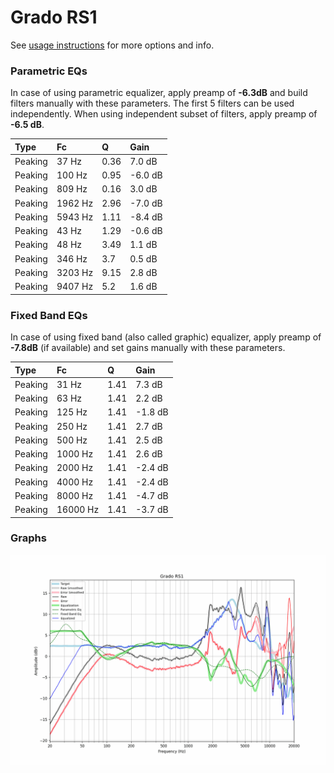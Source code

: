 # Grado RS1
See [usage instructions](https://github.com/jaakkopasanen/AutoEq#usage) for more options and info.

### Parametric EQs
In case of using parametric equalizer, apply preamp of **-6.3dB** and build filters manually
with these parameters. The first 5 filters can be used independently.
When using independent subset of filters, apply preamp of **-6.5 dB**.

| Type    | Fc      |    Q | Gain    |
|:--------|:--------|:-----|:--------|
| Peaking | 37 Hz   | 0.36 | 7.0 dB  |
| Peaking | 100 Hz  | 0.95 | -6.0 dB |
| Peaking | 809 Hz  | 0.16 | 3.0 dB  |
| Peaking | 1962 Hz | 2.96 | -7.0 dB |
| Peaking | 5943 Hz | 1.11 | -8.4 dB |
| Peaking | 43 Hz   | 1.29 | -0.6 dB |
| Peaking | 48 Hz   | 3.49 | 1.1 dB  |
| Peaking | 346 Hz  | 3.7  | 0.5 dB  |
| Peaking | 3203 Hz | 9.15 | 2.8 dB  |
| Peaking | 9407 Hz | 5.2  | 1.6 dB  |

### Fixed Band EQs
In case of using fixed band (also called graphic) equalizer, apply preamp of **-7.8dB**
(if available) and set gains manually with these parameters.

| Type    | Fc       |    Q | Gain    |
|:--------|:---------|:-----|:--------|
| Peaking | 31 Hz    | 1.41 | 7.3 dB  |
| Peaking | 63 Hz    | 1.41 | 2.2 dB  |
| Peaking | 125 Hz   | 1.41 | -1.8 dB |
| Peaking | 250 Hz   | 1.41 | 2.7 dB  |
| Peaking | 500 Hz   | 1.41 | 2.5 dB  |
| Peaking | 1000 Hz  | 1.41 | 2.6 dB  |
| Peaking | 2000 Hz  | 1.41 | -2.4 dB |
| Peaking | 4000 Hz  | 1.41 | -2.4 dB |
| Peaking | 8000 Hz  | 1.41 | -4.7 dB |
| Peaking | 16000 Hz | 1.41 | -3.7 dB |

### Graphs
![](./Grado%20RS1.png)
